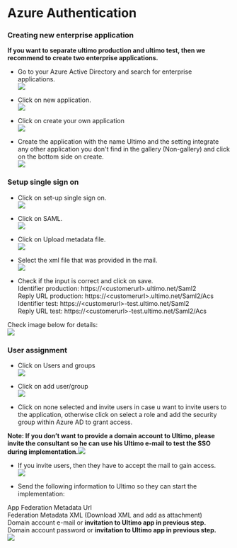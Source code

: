 # Azure Authentication

### Creating new enterprise application

**If you want to separate ultimo production and ultimo test, then we recommend to create two enterprise applications.**

- Go to your Azure Active Directory and search for enterprise applications.  
![](.gitbook/assets/0.png)

- Click on new application.  
![](.gitbook/assets/1%20%283%29.png)

- Click on create your own application  
![](.gitbook/assets/2%20%283%29.png)  


- Create the application with the name Ultimo and the setting integrate any other application you don't find in the gallery \(Non-gallery\) and click on the bottom side on create.  
![](.gitbook/assets/3%20%283%29.png)

### Setup single sign on

- Click on set-up single sign on.  
![](.gitbook/assets/4%20%283%29.png)

- Click on SAML.  
![](.gitbook/assets/5%20%283%29.png)

- Click on Upload metadata file.  
![](.gitbook/assets/6%20%283%29.png)

- Select the xml file that was provided in the mail.  
![](.gitbook/assets/7%20%282%29.png)

- Check if the input is correct and click on save.  
 Identifier production: https://&lt;customerurl&gt;.ultimo.net/Saml2  
 Reply URL production: https://&lt;customerurl&gt;.ultimo.net/Saml2/Acs  
 Identifier test: https://&lt;customerurl&gt;-test.ultimo.net/Saml2  
 Reply URL test: https://&lt;customerurl&gt;-test.ultimo.net/Saml2/Acs

Check image below for details:  
![](.gitbook/assets/8%20%282%29.png)

### User assignment 

- Click on Users and groups  
![](.gitbook/assets/9%20%282%29.png)

- Click on add user/group  
![](.gitbook/assets/10%20%282%29.png)

- Click on none selected and invite users in case u want to invite users to the application, otherwise click on select a role and add the security group within Azure AD to grant access.

**Note: If you don’t want to provide a domain account to Ultimo, please invite the consultant so he can use his Ultimo e-mail to test the SSO during implementation.**![](.gitbook/assets/11%20%282%29.png)

- If you invite users, then they have to accept the mail to gain access.  
![](.gitbook/assets/12%20%282%29.png)  


- Send the following information to Ultimo so they can start the implementation:

App Federation Metadata Url  
Federation Metadata XML \(Download XML and add as attachment\)  
Domain account e-mail or **invitation to Ultimo app in previous step.**  
Domain account password or **invitation to Ultimo app in previous step.**  
![](.gitbook/assets/13%20%282%29.png)

